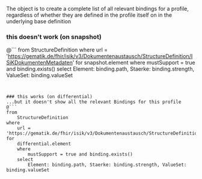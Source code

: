 
The object is to create a complete list of all relevant bindings for a profile, regardless of whether they are defined in the profile itself  on in the underlying base definition

### this doesn't work (on snapshot)

@```
from 
    StructureDefinition
where 
    url = 'https://gematik.de/fhir/isik/v3/Dokumentenaustausch/StructureDefinition/ISiKDokumentenMetadaten' 
for 
    snapshot.element
    where 
        mustSupport = true and binding.exists()
    select
        Element: binding.path, Staerke: binding.strength, ValueSet: binding.valueSet
```


### this works (on differential)
...but it doesn't show all the relevant Bindings for this profile
@```
from 
    StructureDefinition
where 
    url = 'https://gematik.de/fhir/isik/v3/Dokumentenaustausch/StructureDefinition/ISiKDokumentenMetadaten' 
for 
    differential.element
    where 
        mustSupport = true and binding.exists()
    select
        Element: binding.path, Staerke: binding.strength, ValueSet: binding.valueSet
```